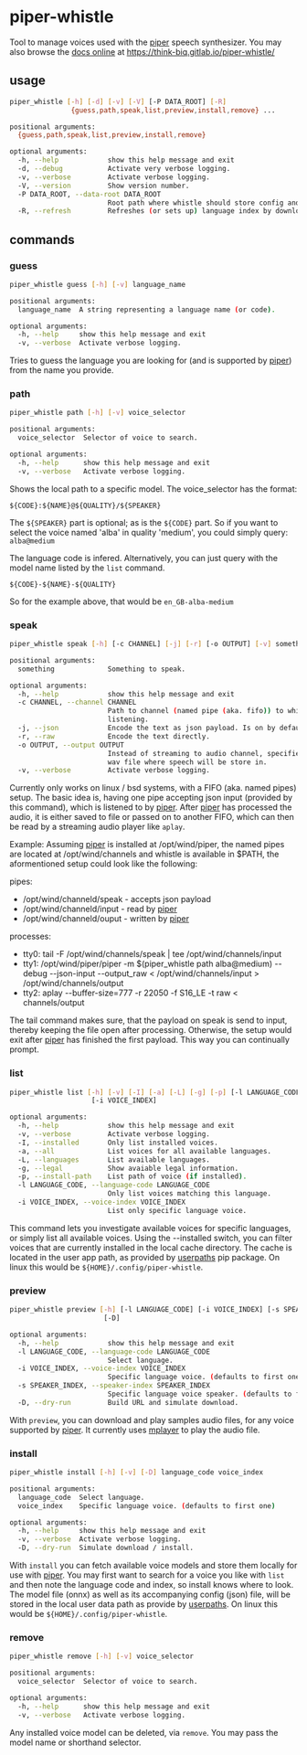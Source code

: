 # piper-whistle

Tool to manage voices used with the [piper][1] speech synthesizer. You may also browse the [docs online][2] at https://think-biq.gitlab.io/piper-whistle/

## usage

```bash
piper_whistle [-h] [-d] [-v] [-V] [-P DATA_ROOT] [-R]
               {guess,path,speak,list,preview,install,remove} ...

positional arguments:
  {guess,path,speak,list,preview,install,remove}

optional arguments:
  -h, --help            show this help message and exit
  -d, --debug           Activate very verbose logging.
  -v, --verbose         Activate verbose logging.
  -V, --version         Show version number.
  -P DATA_ROOT, --data-root DATA_ROOT
                        Root path where whistle should store config and data in.
  -R, --refresh         Refreshes (or sets up) language index by downloading the latest lookup.
```

## commands

### guess

```bash
piper_whistle guess [-h] [-v] language_name

positional arguments:
  language_name  A string representing a language name (or code).

optional arguments:
  -h, --help     show this help message and exit
  -v, --verbose  Activate verbose logging.
```

Tries to guess the language you are looking for (and is supported by [piper][1]) from the name you provide.

### path

```bash
piper_whistle path [-h] [-v] voice_selector

positional arguments:
  voice_selector  Selector of voice to search.

optional arguments:
  -h, --help      show this help message and exit
  -v, --verbose   Activate verbose logging.
```

Shows the local path to a specific model. The voice_selector has the format:
```
${CODE}:${NAME}@${QUALITY}/${SPEAKER}
```
The ```${SPEAKER}``` part is optional; as is the ```${CODE}``` part. So if you want to select the voice named 'alba' in quality 'medium', you could simply query: ```alba@medium```

The language code is infered.
Alternatively, you can just query with the model name listed by the `list` command.  
```
${CODE}-${NAME}-${QUALITY}
```
So for the example above, that would be ```en_GB-alba-medium```

### speak

```bash
piper_whistle speak [-h] [-c CHANNEL] [-j] [-r] [-o OUTPUT] [-v] something

positional arguments:
  something             Something to speak.

optional arguments:
  -h, --help            show this help message and exit
  -c CHANNEL, --channel CHANNEL
                        Path to channel (named pipe (aka. fifo)) to which piper is
                        listening.
  -j, --json            Encode the text as json payload. Is on by default.
  -r, --raw             Encode the text directly.
  -o OUTPUT, --output OUTPUT
                        Instead of streaming to audio channel, specifies a path to
                        wav file where speech will be store in.
  -v, --verbose         Activate verbose logging.
```

Currently only works on linux / bsd systems, with a FIFO (aka. named pipes) setup. The basic idea is, having one pipe accepting json input (provided by this command), which is listened to by [piper][1]. After [piper][1] has processed the audio, it is either saved to file or passed on to another FIFO, which can then be read by a streaming audio player like `aplay`.

Example:
Assuming [piper][1] is installed at /opt/wind/piper, the named pipes are located at /opt/wind/channels and whistle is available in $PATH, the aformentioned setup could look like the following:

pipes:

* /opt/wind/channeld/speak - accepts json payload
* /opt/wind/channeld/input - read by [piper][1]
* /opt/wind/channeld/ouput - written by [piper][1]

processes:

* tty0: tail -F /opt/wind/channels/speak | tee /opt/wind/channels/input
* tty1: /opt/wind/piper/piper -m $(piper_whistle path alba@medium) --debug --json-input --output_raw < /opt/wind/channels/input > /opt/wind/channels/output
* tty2: aplay --buffer-size=777 -r 22050 -f S16_LE -t raw < channels/output

The tail command makes sure, that the payload on speak is send to input,
thereby keeping the file open after processing. Otherwise, the setup would exit
after [piper][1] has finished the first payload. This way you can continually prompt.

### list

```bash
piper_whistle list [-h] [-v] [-I] [-a] [-L] [-g] [-p] [-l LANGUAGE_CODE]
                    [-i VOICE_INDEX]

optional arguments:
  -h, --help            show this help message and exit
  -v, --verbose         Activate verbose logging.
  -I, --installed       Only list installed voices.
  -a, --all             List voices for all available languages.
  -L, --languages       List available languages.
  -g, --legal           Show avaiable legal information.
  -p, --install-path    List path of voice (if installed).
  -l LANGUAGE_CODE, --language-code LANGUAGE_CODE
                        Only list voices matching this language.
  -i VOICE_INDEX, --voice-index VOICE_INDEX
                        List only specific language voice.
```

This command lets you investigate available voices for specific languages, or
simply list all available voices. Using the --installed switch, you can filter
voices that are currently installed in the local cache directory. The cache is
located in the user app path, as provided by [userpaths](https://pypi.org/project/userpaths/) pip package. On linux this would be `${HOME}/.config/piper-whistle`.

### preview

```bash
piper_whistle preview [-h] [-l LANGUAGE_CODE] [-i VOICE_INDEX] [-s SPEAKER_INDEX]
                       [-D]

optional arguments:
  -h, --help            show this help message and exit
  -l LANGUAGE_CODE, --language-code LANGUAGE_CODE
                        Select language.
  -i VOICE_INDEX, --voice-index VOICE_INDEX
                        Specific language voice. (defaults to first one)
  -s SPEAKER_INDEX, --speaker-index SPEAKER_INDEX
                        Specific language voice speaker. (defaults to first one)
  -D, --dry-run         Build URL and simulate download.
```

With `preview`, you can download and play samples audio files, for any voice
supported by [piper][1]. It currently uses [mplayer](http://www.mplayerhq.hu/) to play the audio file.

### install

```bash
piper_whistle install [-h] [-v] [-D] language_code voice_index

positional arguments:
  language_code  Select language.
  voice_index    Specific language voice. (defaults to first one)

optional arguments:
  -h, --help     show this help message and exit
  -v, --verbose  Activate verbose logging.
  -D, --dry-run  Simulate download / install.
```

With `install` you can fetch available voice models and store them locally for
use with [piper][1]. You may first want to search for a voice you like with `list`
and then note the language code and index, so install knows where to look.
The model file (onnx) as well as its accompanying config (json) file, will be
stored in the local user data path as provide by [userpaths](https://pypi.org/project/userpaths/). On linux this would be `${HOME}/.config/piper-whistle`.

### remove

```bash
piper_whistle remove [-h] [-v] voice_selector

positional arguments:
  voice_selector  Selector of voice to search.

optional arguments:
  -h, --help      show this help message and exit
  -v, --verbose   Activate verbose logging.
```

Any installed voice model can be deleted, via `remove`. You may pass the model name or shorthand selector.

[1]: https://github.com/rhasspy/piper
[2]: https://think-biq.gitlab.io/piper-whistle/

